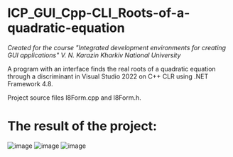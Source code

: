 # ICP_GUI_Cpp-CLI_Roots-of-a-quadratic-equation
_Created for the course "Integrated development environments for creating GUI applications" V. N. Karazin Kharkiv National University_

A program with an interface finds the real roots of a quadratic equation through a discriminant in Visual Studio 2022 on C++ CLR using .NET Framework 4.8.

Project source files l8Form.cpp and l8Form.h.

# The result of the project:
![image](https://github.com/DarkCard1nal/ICP_GUI_Cpp-CLI_Roots-of-a-quadratic-equation/assets/34416583/f71e8a96-3298-48fe-83a3-2e98d1882cc4)
![image](https://github.com/DarkCard1nal/ICP_GUI_Cpp-CLI_Roots-of-a-quadratic-equation/assets/34416583/5f083ae5-edb5-40c0-b093-7318a9d6ced4)
![image](https://github.com/DarkCard1nal/ICP_GUI_Cpp-CLI_Roots-of-a-quadratic-equation/assets/34416583/2857643c-4e3f-45cf-bcac-7b90de189ca7)
